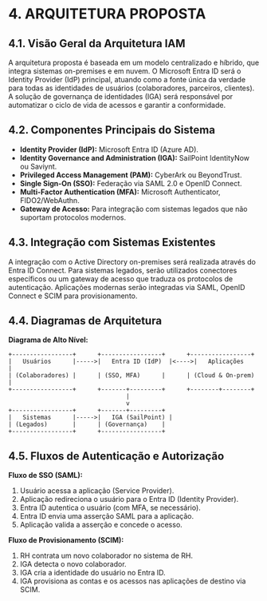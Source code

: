 # 4. ARQUITETURA PROPOSTA

## 4.1. Visão Geral da Arquitetura IAM

A arquitetura proposta é baseada em um modelo centralizado e híbrido, que integra sistemas on-premises e em nuvem. O Microsoft Entra ID será o Identity Provider (IdP) principal, atuando como a fonte única da verdade para todas as identidades de usuários (colaboradores, parceiros, clientes). A solução de governança de identidades (IGA) será responsável por automatizar o ciclo de vida de acessos e garantir a conformidade.

## 4.2. Componentes Principais do Sistema

*   **Identity Provider (IdP):** Microsoft Entra ID (Azure AD).
*   **Identity Governance and Administration (IGA):** SailPoint IdentityNow ou Saviynt.
*   **Privileged Access Management (PAM):** CyberArk ou BeyondTrust.
*   **Single Sign-On (SSO):** Federação via SAML 2.0 e OpenID Connect.
*   **Multi-Factor Authentication (MFA):** Microsoft Authenticator, FIDO2/WebAuthn.
*   **Gateway de Acesso:** Para integração com sistemas legados que não suportam protocolos modernos.

## 4.3. Integração com Sistemas Existentes

A integração com o Active Directory on-premises será realizada através do Entra ID Connect. Para sistemas legados, serão utilizados conectores específicos ou um gateway de acesso que traduza os protocolos de autenticação. Aplicações modernas serão integradas via SAML, OpenID Connect e SCIM para provisionamento.

## 4.4. Diagramas de Arquitetura

**Diagrama de Alto Nível:**

```
+-----------------+      +-----------------+      +-----------------+
|   Usuários      |----->|   Entra ID (IdP)  |<---->|   Aplicações    |
| (Colaboradores) |      | (SSO, MFA)      |      | (Cloud & On-prem) |
+-----------------+      +-------+---------+      +--------+--------+
                                 |
                                 v
+-----------------+      +-------+---------+
|   Sistemas      |----->|   IGA (SailPoint) |
| (Legados)       |      | (Governança)    |
+-----------------+      +-----------------+
```

## 4.5. Fluxos de Autenticação e Autorização

**Fluxo de SSO (SAML):**

1.  Usuário acessa a aplicação (Service Provider).
2.  Aplicação redireciona o usuário para o Entra ID (Identity Provider).
3.  Entra ID autentica o usuário (com MFA, se necessário).
4.  Entra ID envia uma asserção SAML para a aplicação.
5.  Aplicação valida a asserção e concede o acesso.

**Fluxo de Provisionamento (SCIM):**

1.  RH contrata um novo colaborador no sistema de RH.
2.  IGA detecta o novo colaborador.
3.  IGA cria a identidade do usuário no Entra ID.
4.  IGA provisiona as contas e os acessos nas aplicações de destino via SCIM.
